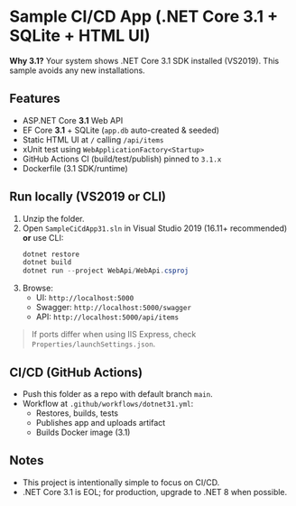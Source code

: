 # Sample CI/CD App (.NET Core 3.1 + SQLite + HTML UI)

**Why 3.1?** Your system shows .NET Core 3.1 SDK installed (VS2019).
This sample avoids any new installations.

## Features
- ASP.NET Core **3.1** Web API
- EF Core **3.1** + SQLite (`app.db` auto-created & seeded)
- Static HTML UI at `/` calling `/api/items`
- xUnit test using `WebApplicationFactory<Startup>`
- GitHub Actions CI (build/test/publish) pinned to `3.1.x`
- Dockerfile (3.1 SDK/runtime)

## Run locally (VS2019 or CLI)
1. Unzip the folder.
2. Open `SampleCiCdApp31.sln` in Visual Studio 2019 (16.11+ recommended) **or** use CLI:
   ```powershell
   dotnet restore
   dotnet build
   dotnet run --project WebApi/WebApi.csproj
   ```
3. Browse:
   - UI: `http://localhost:5000`
   - Swagger: `http://localhost:5000/swagger`
   - API: `http://localhost:5000/api/items`

> If ports differ when using IIS Express, check `Properties/launchSettings.json`.

## CI/CD (GitHub Actions)
- Push this folder as a repo with default branch `main`.
- Workflow at `.github/workflows/dotnet31.yml`:
  - Restores, builds, tests
  - Publishes app and uploads artifact
  - Builds Docker image (3.1)

## Notes
- This project is intentionally simple to focus on CI/CD.
- .NET Core 3.1 is EOL; for production, upgrade to .NET 8 when possible.